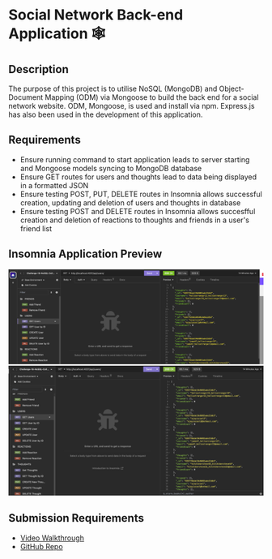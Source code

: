 # Social Network Back-end Application 🕸️

## Description
The purpose of this project is to utilise NoSQL (MongoDB) and Object-Document Mapping (ODM) via Mongoose to build the back end for a social network website. ODM, Mongoose, is used and install via npm. Express.js has also been used in the development of this application.

## Requirements
- Ensure running command to start application leads to server starting and Mongoose models syncing to MongoDB database
- Ensure GET routes for users and thoughts lead to data being displayed in a formatted JSON
- Ensure testing POST, PUT, DELETE routes in Insomnia allows successful creation, updating and deletion of users and thoughts in database
- Ensure testing POST and DELETE routes in Insomnia allows succesfful creation and deletion of reactions to thoughts and friends in a user's friend list

## Insomnia Application Preview
![Application Screenshot 1](images/social-network-application-1.png)
![Application Screenshot 2](images/social-network-application-2.png)

## Submission Requirements
- [Video Walkthrough](https://drive.google.com/file/d/1xJEscXL4tYvMHd6mUD1TFQXrjl1RGLix/view)
- [GitHub Repo](https://github.com/ajayshans/social-network-api)